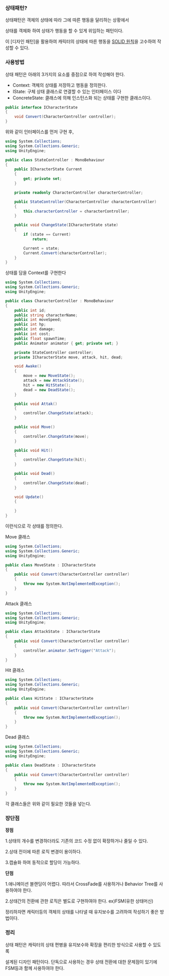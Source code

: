 ### 상태패턴?

상태패턴은 객체의 상태에 따라 그에 따른 행동을 달리하는 상황에서

상태를 객체화 하여 상태가 행동을 할 수 있게 위임하는 패턴이다.

이 [디자인 패턴]을 활용하여 캐릭터의 상태에 따른 행동을 [SOLID 원칙](SOLID%20원칙.md)을 고수하여 작성할 수 있다.

### 사용방법

상태 패턴은 아래의 3가지의 요소를 중점으로 하여 작성해야 한다.

- Context: 객체의 상태를 저장하고 행동을 정의한다.
- IState: 구체 상태 클래스로 연결할 수 있는 인터페이스 이다
- ConcreteState: 클래스에 의해 인스턴스화 되는 상태를 구현한 클래스이다.

```csharp
public interface ICharacterState
{
    void Convert(CharacterController controller);
}
```

위와 같이 인터페이스를 먼저 구현 후,

```csharp
using System.Collections;
using System.Collections.Generic;
using UnityEngine;

public class StateController : MonoBehaviour
{
    public ICharacterState Current
    {
        get; private set;
    }

    private readonly CharacterController characterController;

    public StateController(CharacterController characterController)
    {
        this.characterController = characterController;
    }

    public void ChangeState(ICharacterState state)
    {
        if (state == Current)
            return;

        Current = state;
        Current.Convert(characterController);
    }
}
```

상태를 담을 Context를 구현한다

```csharp
using System.Collections;
using System.Collections.Generic;
using UnityEngine;

public class CharacterController : MonoBehaviour
{
    public int id;
    public string characterName;
    public int moveSpeed;
    public int hp;
    public int damage;
    public int cost;
    public float spawnTime;
    public Animator animator { get; private set; }

    private StateController controller;
    private ICharacterState move, attack, hit, dead;

    void Awake()
    {
        move = new MoveState();
        attack = new AttackState();
        hit = new HitState();
        dead = new DeadState();
    }

    public void Attak()
    {
        controller.ChangeState(attack);
    }

    public void Move()
    {
        controller.ChangeState(move);
    }

    public void Hit()
    {
        controller.ChangeState(hit);
    }

    public void Dead()
    {
        controller.ChangeState(dead);
    }

    void Update()
    {
        
    }
}
```

이런식으로 각 상태를 정의한다.

Move 클래스

```csharp
using System.Collections;
using System.Collections.Generic;
using UnityEngine;

public class MoveState : ICharacterState
{
    public void Convert(CharacterController controller)
    {
        throw new System.NotImplementedException();
    }
}
```

Attack 클래스

```csharp
using System.Collections;
using System.Collections.Generic;
using UnityEngine;

public class AttackState : ICharacterState
{
    public void Convert(CharacterController controller)
    {
        controller.animator.SetTrigger("Attack");
    }
}
```

Hit 클래스

```csharp
using System.Collections;
using System.Collections.Generic;
using UnityEngine;

public class HitState : ICharacterState
{
    public void Convert(CharacterController controller)
    {
        throw new System.NotImplementedException();
    }
}
```

Dead 클래스

```csharp
using System.Collections;
using System.Collections.Generic;
using UnityEngine;

public class DeadState : ICharacterState
{
    public void Convert(CharacterController controller)
    {
        throw new System.NotImplementedException();
    }
}
```

각 클래스들은 위와 같이 필요한 것들을 넣는다.

### 장단점

**장점**

1.상태의 개수를 변경하더라도 기존의 코드 수정 없이 확장하거나 줄일 수 있다.

2.상태 전이에 따른 로직 변경이 용이하다.

3.캡슐화 하여 동적으로 할당이 가능하다.

**단점**

1.애니메이션 블랜딩이 어렵다. 따라서 CrossFade를 사용하거나 Behavior Tree를 사용하여야 한다.

2.상태간의 전환에 관한 로직은 별도로 구현하여야 한다. ex)FSM(유한 상태머신)

정리하자면 캐릭터등의 객체의 상태를 나타낼 때 유지보수를 고려하여 작성하기 좋은 방법이다.

### 정리

상태 패턴은 캐릭터의 상태 편병을 유지보수와 확장을 편리한 방식으로 사용할 수 있도록

설계된 디자인 패턴이다. 단독으로 사용하는 경우 상태 전환에 대한 문제점이 있기에 FSM등과 함께 사용하여야 한다.